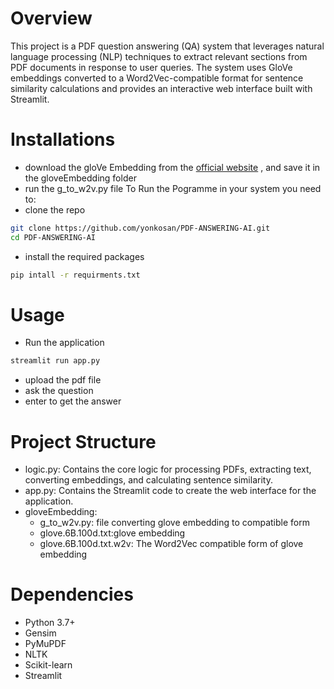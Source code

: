 # Overview
This project is a PDF question answering (QA) system that leverages natural language processing (NLP) techniques to extract relevant sections from PDF documents in response to user queries. The system uses GloVe embeddings converted to a Word2Vec-compatible format for sentence similarity calculations and provides an interactive web interface built with Streamlit.
# Installations
- download the gloVe Embedding from the [official website](https://huggingface.co/stanfordnlp/glove/resolve/main/glove.6B.zip) , and save it in the gloveEmbedding folder
- run the g_to_w2v.py file
To Run the Pogramme in your system you need to: 
- clone the repo 
```bash
git clone https://github.com/yonkosan/PDF-ANSWERING-AI.git
cd PDF-ANSWERING-AI
```
- install the required packages
```bash
pip intall -r requirments.txt
```
# Usage
- Run the application
```bash
streamlit run app.py
```
- upload the pdf file 
- ask the question
- enter to get the answer

# Project Structure
- logic.py: Contains the core logic for processing PDFs, extracting text, converting embeddings, and calculating sentence similarity.
- app.py: Contains the Streamlit code to create the web interface for the application.
- gloveEmbedding:
    - g_to_w2v.py: file converting glove embedding to compatible form
    - glove.6B.100d.txt:glove embedding
    - glove.6B.100d.txt.w2v: The Word2Vec compatible form of glove embedding 
# Dependencies
* Python 3.7+
* Gensim
* PyMuPDF
* NLTK
* Scikit-learn
* Streamlit
